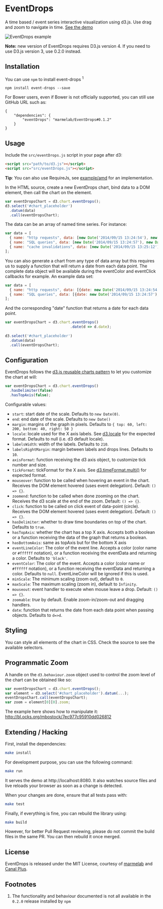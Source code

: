 EventDrops
==========

A time based / event series interactive visualization using d3.js. Use drag and zoom to navigate in time. [See the demo](http://marmelab.com/EventDrops/)

![EventDrops example](https://cloud.githubusercontent.com/assets/688373/18343222/c0a897b2-75b2-11e6-96df-e72e4b02335a.gif)


**Note:** new version of EventDrops requires D3.js version 4. If you need to use D3.js version 3, use 0.2.0 instead.

## Installation

You can use `npm` to install event-drops <sup>1</sup>

```
npm install event-drops --save
```

For Bower users, even if Bower is not officially supported, you can still use GitHub URL such as:

```
{
    "dependencies": {
        "eventDrops": "marmelab/EventDrops#0.1.2"
    }
}
```

## Usage

Include the `src/eventDrops.js` script in your page after d3:

```html
<script src="path/to/d3.js"></script>
<script src="src/eventDrops.js"></script>
```

**Tip**: You can also use RequireJs, see [example/amd](https://github.com/marmelab/EventDrops/tree/master/example/amd) for an implementation.

In the HTML source, create a new EventDrops chart, bind data to a DOM element, then call the chart on the element.

```js
var eventDropsChart = d3.chart.eventDrops();
d3.select('#chart_placeholder')
  .datum(data)
  .call(eventDropsChart);
```

The data can be an array of named time series. For instance:

```js
var data = [
  { name: "http requests", data: [new Date('2014/09/15 13:24:54'), new Date('2014/09/15 13:25:03'), new Date('2014/09/15 13:25:05'), ...] },
  { name: "SQL queries", data: [new Date('2014/09/15 13:24:57'), new Date('2014/09/15 13:25:04'), new Date('2014/09/15 13:25:04'), ...] },
  { name: "cache invalidations", data: [new Date('2014/09/15 13:25:12'), ...] }
];
```

You can also generate a chart from any type of data array but this requires us
to supply a function that will return a date from each data point. The complete
data object will be available during the eventColor and eventClick callbacks
for example. An example data set:

```js
var data = [
  { name: "http requests", data: [{date: new Date('2014/09/15 13:24:54'), foo: 'bar1'}, {date: new Date('2014/09/15 13:25:03'), foo: 'bar2'}, {date: new Date('2014/09/15 13:25:05'), foo: 'bar1'}, ...] },
  { name: "SQL queries", data: [{date: new Date('2014/09/15 13:24:57'), foo: 'bar4'}, {date: new Date('2014/09/15 13:25:04'), foo: 'bar6'}, {date: new Date('2014/09/15 13:25:04'), foo: 'bar2'}, ...] }
];
```

And the corresponding "date" function that returns a date for
each data point.

```js
var eventDropsChart = d3.chart.eventDrops()
                              .date(d => d.date);
                              
d3.select('#chart_placeholder')
  .datum(data)
  .call(eventDropsChart);
```

## Configuration

EventDrops follows the [d3.js reusable charts pattern](http://bost.ocks.org/mike/chart/) to let you customize the chart at will:

```js
var eventDropsChart = d3.chart.eventDrops()
  .hasDelimiter(false)
  .hasTopAxis(false);
```

Configurable values:

  - `start`: start date of the scale. Defaults to `new Date(0)`.
  - `end`: end date of the scale. Defaults to `new Date()`
  - `margin`: margins of the graph in pixels. Defaults to `{ top: 60, left: 200, bottom: 40, right: 50 }`
  - `locale`: locale used for the X axis labels. See [d3.locale](https://github.com/mbostock/d3/wiki/Localization#locale) for the expected format. Defaults to null (i.e. d3 default locale).
  - `labelsWidth`: width of the labels. Defaults to `210`.
  - `labelsRightMargin`: margin between labels and drops lines. Defaults to `10`.
  - `axisFormat`: function receiving the d3 axis object, to customize tick number and size.
  - `tickFormat`: tickFormat for the X axis. See [d3.timeFormat.multi()](https://github.com/mbostock/d3/wiki/Time-Formatting#format_multi) for expected format.
  - `mouseover`: function to be called when hovering an event in the chart. Receives the DOM element hovered (uses event delegation). Default: `() => {}`.
  - `zoomend`: function to be called when done zooming on the chart. Receives the d3 scale at the end of the zoom. Default: `() => {}`.
  - `click`: function to be called on click event of data-point (circle). Receives the DOM element hovered (uses event delegation). Default: `() => {}`.
  - `hasDelimiter`: whether to draw time boundaries on top of the chart. Defaults to `true`.
  - `hasTopAxis`: whether the chart has a top X axis. Accepts both a boolean or a function receiving the data of the graph that returns a boolean.
  - `hasBottomAxis`: same as topAxis but for the bottom X axis
  - `eventLineColor`: The color of the event line. Accepts a color (color name or `#ffffff` notation), or a function receiving the eventData and returning a color. Defaults to `'black'`.
  - `eventColor`: The color of the event. Accepts a color (color name or `#ffffff` notation), or a function receiving the eventData and returning a color. Defaults to `null`. EventLineColor will be ignored if this is used.
  - `minScale`: The minimum scaling (zoom out), default to `0`.
  - `maxScale`: The maximum scaling (zoom in), default to `Infinity`.
  - `mouseout`: event handler to execute when mouse leave a drop. Default: `() => {}`.
  - `zoomable`: *true* by default. Enable zoom-in/zoom-out and dragging handlers.
  - `date`: function that returns the date from each data point when passing objects. Defaults to `d=>d`.

## Styling

You can style all elements of the chart in CSS. Check the source to see the available selectors.

## Programmatic Zoom

A handle on the `d3.behaviour.zoom` object used to control the zoom level of the chart can be obtained like so:

```javascript
var eventDropsChart = d3.chart.eventDrops();
var element = d3.select('#chart_placeholder').datum(...);
eventDropsChart.call(eventDropsChart);
var zoom = element[0][0].zoom;
```

The example here shows how to manipulate it: http://bl.ocks.org/mbostock/7ec977c95910dd026812

## Extending / Hacking

First, install the dependencies:

```sh
make install
```

For development purpose, you can use the following command:

``` sh
make run
```

It serves the demo at http://localhost:8080. It also watches source files and live
reloads your browser as soon as a change is detected.

When your changes are done, ensure that all tests pass with:

``` sh
make test
```

Finally, if everything is fine, you can rebuild the library using:

``` sh
make build
```

However, for better Pull Request reviewing, please do not commit the build files
in the same PR. You can then rebuild it once merged.

## License

EventDrops is released under the MIT License, courtesy of [marmelab](http://marmelab.com) and [Canal Plus](https://github.com/canalplus).

## Footnotes
1. The functionality and behaviour documented is not all available in the `0.2.0` release installed by `npm`
